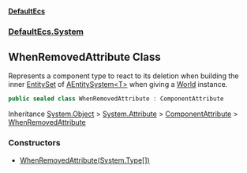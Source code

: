 #### [DefaultEcs](./index.md 'index')
### [DefaultEcs.System](./DefaultEcs-System.md 'DefaultEcs.System')
## WhenRemovedAttribute Class
Represents a component type to react to its deletion when building the inner [EntitySet](./DefaultEcs-EntitySet.md 'DefaultEcs.EntitySet') of [AEntitySystem&lt;T&gt;](./DefaultEcs-System-AEntitySystem-T-.md 'DefaultEcs.System.AEntitySystem&lt;T&gt;') when giving a [World](./DefaultEcs-World.md 'DefaultEcs.World') instance.  
```C#
public sealed class WhenRemovedAttribute : ComponentAttribute
```
Inheritance [System.Object](https://docs.microsoft.com/en-us/dotnet/api/System.Object 'System.Object') &gt; [System.Attribute](https://docs.microsoft.com/en-us/dotnet/api/System.Attribute 'System.Attribute') &gt; [ComponentAttribute](./DefaultEcs-System-ComponentAttribute.md 'DefaultEcs.System.ComponentAttribute') &gt; [WhenRemovedAttribute](./DefaultEcs-System-WhenRemovedAttribute.md 'DefaultEcs.System.WhenRemovedAttribute')  
### Constructors
- [WhenRemovedAttribute(System.Type[])](./DefaultEcs-System-WhenRemovedAttribute-WhenRemovedAttribute(System-Type--).md 'DefaultEcs.System.WhenRemovedAttribute.WhenRemovedAttribute(System.Type[])')
